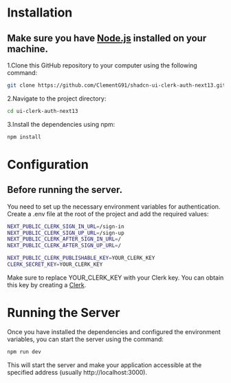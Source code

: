 # Installation
## Make sure you have [Node.js](https://nodejs.org) installed on your machine.

1.Clone this GitHub repository to your computer using the following command:
```bash
git clone https://github.com/ClementG91/shadcn-ui-clerk-auth-next13.git
```
2.Navigate to the project directory:
```bash
cd ui-clerk-auth-next13
```
3.Install the dependencies using npm:
```bash
npm install
```
# Configuration
## Before running the server.
You need to set up the necessary environment variables for authentication.
Create a .env file at the root of the project and add the required values:
```bash
NEXT_PUBLIC_CLERK_SIGN_IN_URL=/sign-in
NEXT_PUBLIC_CLERK_SIGN_UP_URL=/sign-up
NEXT_PUBLIC_CLERK_AFTER_SIGN_IN_URL=/
NEXT_PUBLIC_CLERK_AFTER_SIGN_UP_URL=/

NEXT_PUBLIC_CLERK_PUBLISHABLE_KEY=YOUR_CLERK_KEY
CLERK_SECRET_KEY=YOUR_CLERK_KEY
```
Make sure to replace YOUR_CLERK_KEY with your Clerk key. You can obtain this key by creating a [Clerk](https://clerk.dev).

# Running the Server
Once you have installed the dependencies and configured the environment variables, you can start the server using the command:
```bash
npm run dev
```
This will start the server and make your application accessible at the specified address (usually http://localhost:3000).
